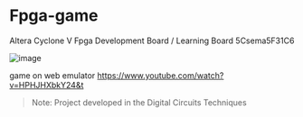 # Fpga-game
Altera Cyclone V Fpga Development Board / Learning Board 5Csema5F31C6

![image](https://user-images.githubusercontent.com/44483048/202875704-00425066-56cf-48f9-a1be-3f7e51dd1d4b.png)

game on web emulator
https://www.youtube.com/watch?v=HPHJHXbkY24&t

> Note: Project developed in the Digital Circuits Techniques
